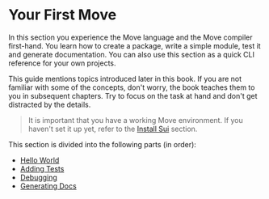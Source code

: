 # Your First Move

In this section you experience the Move language and the Move compiler first-hand. You learn how to create a package, write a simple module, test it and generate documentation. You can also use this section as a quick CLI reference for your own projects.

This guide mentions topics introduced later in this book. If you are not familiar with some of the concepts, don't worry, the book teaches them to you in subsequent chapters. Try to focus on the task at hand and don't get distracted by the details.

> It is important that you have a working Move environment. If you haven't set it up yet, refer to the [Install Sui](../before-we-begin/install-sui.md) section.

This section is divided into the following parts (in order):

- [Hello World](./hello-world.md)
- [Adding Tests](./adding-tests.md)
- [Debugging](./debugging.md)
- [Generating Docs](./generating-docs.md)
